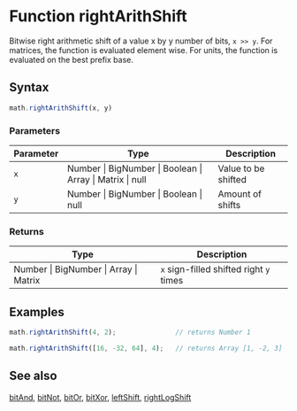 # Function rightArithShift

Bitwise right arithmetic shift of a value x by y number of bits, `x >> y`.
For matrices, the function is evaluated element wise.
For units, the function is evaluated on the best prefix base.


## Syntax

```js
math.rightArithShift(x, y)
```

### Parameters

Parameter | Type | Description
--------- | ---- | -----------
`x` | Number &#124; BigNumber &#124; Boolean &#124; Array &#124; Matrix &#124; null | Value to be shifted
`y` | Number &#124; BigNumber &#124; Boolean &#124; null | Amount of shifts

### Returns

Type | Description
---- | -----------
Number &#124; BigNumber &#124; Array &#124; Matrix | `x` sign-filled shifted right `y` times


## Examples

```js
math.rightArithShift(4, 2);               // returns Number 1

math.rightArithShift([16, -32, 64], 4);   // returns Array [1, -2, 3]
```


## See also

[bitAnd](bitAnd.md),
[bitNot](bitNot.md),
[bitOr](bitOr.md),
[bitXor](bitXor.md),
[leftShift](leftShift.md),
[rightLogShift](rightLogShift.md)


<!-- Note: This file is automatically generated from source code comments. Changes made in this file will be overridden. -->
